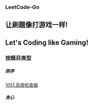 ### LeetCode-Go

<h2> 让刷题像打游戏一样! </h2>
<h2> Let's Coding like Gaming! </h2>

### 按题目类型
##### 排序
[1051.高度检查器](./leetcode/1051.%E9%AB%98%E5%BA%A6%E6%A3%80%E6%9F%A5%E5%99%A8.md)
##### 贪心